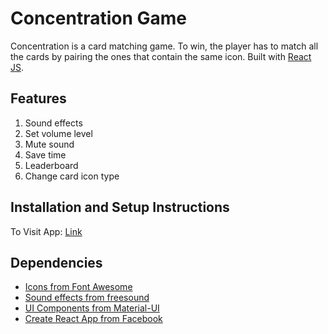# Concentration Game

Concentration is a card matching game. To win, the player has to match all the cards by pairing the ones that contain the same icon. Built with [React JS](https://reactjs.org).

## Features
  1. Sound effects
  2. Set volume level
  3. Mute sound
  4. Save time
  5. Leaderboard
  6. Change card icon type

## Installation and Setup Instructions
To Visit App:
  [Link](https://davidscicluna.github.io/react-concentration/#/)

## Dependencies
  * [Icons from Font Awesome](https://fontawesome.com)
  * [Sound effects from freesound](https://freesound.org)
  * [UI Components from Material-UI](https://material-ui.com)
  * [Create React App from Facebook](https://create-react-app.dev)
